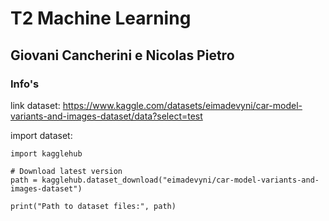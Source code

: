 # T2 Machine Learning
## Giovani Cancherini e Nicolas Pietro

### Info's 


link dataset: https://www.kaggle.com/datasets/eimadevyni/car-model-variants-and-images-dataset/data?select=test

import dataset:
```
import kagglehub

# Download latest version
path = kagglehub.dataset_download("eimadevyni/car-model-variants-and-images-dataset")

print("Path to dataset files:", path)
```
